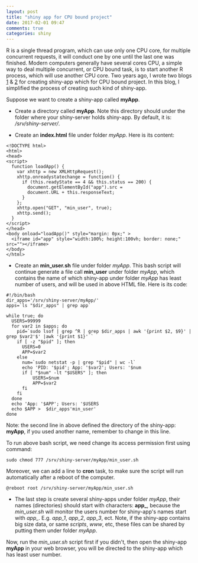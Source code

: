 ```yaml
---
layout: post
title: "shiny app for CPU bound project"
date: 2017-02-01 09:47
comments: true
categories: shiny
---
```


 R is a single thread program, which can use only one CPU core, for multiple concurrent requests, it will conduct one by one until the last one was finished. Modern computers generally have several cores CPU, a simple way to deal multiple concurrent, or CPU bound task, is to start another R process, which will use another CPU core. Two years ago, I wrote two blogs [1](http://withr.me/shiny-server-system-monitoring-for-open-source-edition/) & [2](http://withr.me/shiny-server-open-source-edition-solution-for-cpu-bound-apps/) for creating shiny-app which for CPU bound project. In this blog, I simplified the process of creating such kind of shiny-app.  
 
Suppose we want to create a shiny-app called **myApp**.

- Create a directory called **myApp**. Note this directory should under the folder where your shiny-server holds shiny-app. By default, it is: */srv/shiny-server/*.

- Create an **index.html** file under folder *myApp*. Here is its content: 


~~~~
<!DOCTYPE html>
<html>
<head>
<script>
  function loadApp() {
    var xhttp = new XMLHttpRequest();
    xhttp.onreadystatechange = function() {
      if (this.readyState == 4 && this.status == 200) {
        document.getElementById("app").src = 
        document.URL + this.responseText;
      }
    };
    xhttp.open("GET", "min_user", true);
    xhttp.send();
  }
</script>
</head>
<body onload="loadApp()" style="margin: 0px;" >
  <iframe id="app" style="width:100%; height:100vh; border: none;" src=""></iframe>
</body>
</html>
~~~~

- Create an **min_user.sh** file under folder *myApp*. This bash script will continue generate a file call **min_user** under folder *myApp*, which contains the name of which shiny-app under folder *myApp* has least number of users, and will be used in above HTML file. Here is its code:

~~~~
#!/bin/bash
dir_apps='/srv/shiny-server/myApp/'
apps=`ls "$dir_apps" | grep app`   

while true; do
  USERS=99999
  for var2 in $apps; do
    pid=`sudo lsof | grep ^R | grep $dir_apps | awk '{print $2, $9}' | grep $var2'$' |awk '{print $1}' `
    if [ -z "$pid" ]; then     
      USERS=0
      APP=$var2
    else
      num=`sudo netstat -p | grep "$pid" | wc -l`
      echo 'PID: '$pid'; App: '$var2'; Users: '$num  
      if [ "$num" -lt "$USERS" ]; then
          USERS=$num
          APP=$var2
      fi
    fi 
  done
  echo 'App: '$APP'; Users: '$USERS  
  echo $APP >  $dir_apps'min_user'
done
~~~~

Note: the second line in above defined the directory of the shiny-app: **myApp**, if you used another name, remember to change in this line. 

To run above bash script, we need change its access permission first using command: 

~~~~
sudo chmod 777 /srv/shiny-server/myApp/min_user.sh
~~~~

Moreover, we can add a line to **cron** task, to make sure the script will run automatically after a reboot of the computer.

~~~~
@reboot root /srv/shiny-server/myApp/min_user.sh
~~~~

- The last step is create several shiny-apps under folder *myApp*, their names (directories) should start with characters: **app_**, because the *min_user.sh* will monitor the users number for shiny-app's names start with *app_*. E.g. *app_1*, *app_2*, *app_3*, ect. Note, if the shiny-app contains big size data, or same *scripts*, *www*, etc, these files can be shared by putting them under folder *myApp*. 

Now, run the *min_user.sh* script first if you didn't, then open the shiny-app **myApp** in your web browser, you will be directed to the shiny-app which has least user number. 






